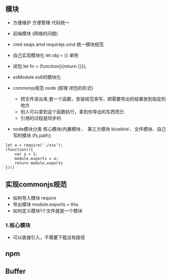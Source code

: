 ## 模块
- 方便维护 方便管理 代码统一
- 前端模块 (网络的问题)
- cmd seajs amd requirejs umd 统一模块规范
- 自己实现模块化 let obj = {} 单例
- 闭包 let fn = (function(){return {}});
- esModule es6的模块化 
- commonjs规范 node (原理 闭包的形式)
    - 把文件读出来,套一个函数，安装规范来写，把需要导出的结果放到指定的地方
    - 别人可以拿到这个函数执行，拿到你导出的东西而已
    - 引用的过程是同步的

- node模块分类 核心模块/内置模块 、 第三方模块 bluebird 、文件模块、自己写的模块  (fs,path);

```
let a = require('./xxx');
(function(){
    var a = 1;
    module.exports = a;
    return module.exports
})()
```

## 实现commonjs规范
- 如何导入模块 require  
- 导出模块  module.exports =  this
- 如何定义模块1个文件就是一个模块

### 1.核心模块
- 可以直接引入，不需要下载没有路径
## npm

## Buffer
